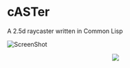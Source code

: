 # cASTer
A 2.5d raycaster written in Common Lisp

![ScreenShot](https://cloud.githubusercontent.com/assets/4613112/20233295/f4d67db6-a833-11e6-8064-4e12f527f89b.png)

<p align="center">
  <img src="https://cloud.githubusercontent.com/assets/4613112/21232304/bb4df9b0-c2b0-11e6-90af-4b43b6d05eb1.gif">
</p>
